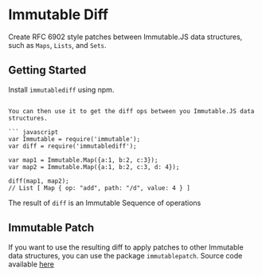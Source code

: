 # Immutable Diff

Create RFC 6902 style patches between Immutable.JS data structures, such as `Maps`, `Lists`, and `Sets`.

## Getting Started

Install `immutablediff` using npm.

```

You can then use it to get the diff ops between you Immutable.JS data structures.

``` javascript
var Immutable = require('immutable');
var diff = require('immutablediff');

var map1 = Immutable.Map({a:1, b:2, c:3});
var map2 = Immutable.Map({a:1, b:2, c:3, d: 4});

diff(map1, map2);
// List [ Map { op: "add", path: "/d", value: 4 } ]
```

The result of `diff` is an Immutable Sequence of operations

## Immutable Patch

If you want to use the resulting diff to apply patches to other Immutable data structures, you can use the package `immutablepatch`. Source code available [here](https://github.com/intelie/immutable-js-patch)
